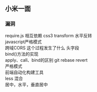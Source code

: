 ## 小米一面
### 漏洞
require.js 相互依赖
css3 transform  水平反转  
javascript严格模式  
跨域CORS 这个过程发生了什么 头字段  
bind()方法的实现  
apply、call、bind的区别
git  rebase revert  
严格模式   
前端自动化构建工具  
less 混合  
居中，水平，垂直居中

